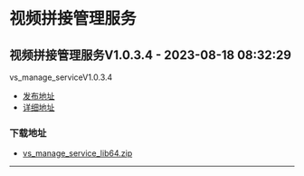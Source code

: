# 视频拼接管理服务
## 视频拼接管理服务V1.0.3.4 - 2023-08-18 08:32:29
vs_manage_serviceV1.0.3.4
*  [发布地址](https://github.com/jadehh/VideoStitching/releases/tag/vs_manage_serviceV1.0.3.4)
*  [详细地址](https://github.com/jadehh/jadehh_file/releases/tag/vs_manage_serviceV1.0.3.4)
### 下载地址
* [vs_manage_service_lib64.zip](https://gh.ddlc.top/https://github.com/jadehh/jadehh_file/releases/download/vs_manage_serviceV1.0.3.4/vs_manage_service_lib64.zip)
----